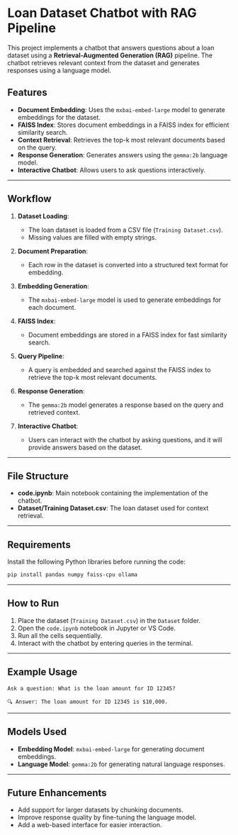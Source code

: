 # Loan Dataset Chatbot with RAG Pipeline

This project implements a chatbot that answers questions about a loan dataset using a **Retrieval-Augmented Generation (RAG)** pipeline. The chatbot retrieves relevant context from the dataset and generates responses using a language model.

## Features
- **Document Embedding**: Uses the `mxbai-embed-large` model to generate embeddings for the dataset.
- **FAISS Index**: Stores document embeddings in a FAISS index for efficient similarity search.
- **Context Retrieval**: Retrieves the top-k most relevant documents based on the query.
- **Response Generation**: Generates answers using the `gemma:2b` language model.
- **Interactive Chatbot**: Allows users to ask questions interactively.

---

## Workflow

1. **Dataset Loading**:
   - The loan dataset is loaded from a CSV file (`Training Dataset.csv`).
   - Missing values are filled with empty strings.

2. **Document Preparation**:
   - Each row in the dataset is converted into a structured text format for embedding.

3. **Embedding Generation**:
   - The `mxbai-embed-large` model is used to generate embeddings for each document.

4. **FAISS Index**:
   - Document embeddings are stored in a FAISS index for fast similarity search.

5. **Query Pipeline**:
   - A query is embedded and searched against the FAISS index to retrieve the top-k most relevant documents.

6. **Response Generation**:
   - The `gemma:2b` model generates a response based on the query and retrieved context.

7. **Interactive Chatbot**:
   - Users can interact with the chatbot by asking questions, and it will provide answers based on the dataset.

---

## File Structure

- **code.ipynb**: Main notebook containing the implementation of the chatbot.
- **Dataset/Training Dataset.csv**: The loan dataset used for context retrieval.

---

## Requirements

Install the following Python libraries before running the code:

```bash
pip install pandas numpy faiss-cpu ollama
```

---

## How to Run

1. Place the dataset (`Training Dataset.csv`) in the `Dataset` folder.
2. Open the `code.ipynb` notebook in Jupyter or VS Code.
3. Run all the cells sequentially.
4. Interact with the chatbot by entering queries in the terminal.

---

## Example Usage

```plaintext
Ask a question: What is the loan amount for ID 12345?

🔍 Answer: The loan amount for ID 12345 is $10,000.
```

---

## Models Used

- **Embedding Model**: `mxbai-embed-large` for generating document embeddings.
- **Language Model**: `gemma:2b` for generating natural language responses.

---

## Future Enhancements

- Add support for larger datasets by chunking documents.
- Improve response quality by fine-tuning the language model.
- Add a web-based interface for easier interaction.

